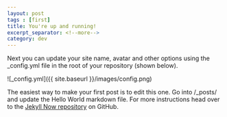 ```yaml
---
layout: post
tags : [first]
title: You're up and running!
excerpt_separator: <!--more-->
category: dev
---
```


Next you can update your site name, avatar and other options using the _config.yml file in the root of your repository (shown below).
<!--more-->

![_config.yml]({{ site.baseurl }}/images/config.png)

The easiest way to make your first post is to edit this one. Go into /_posts/ and update the Hello World markdown file. For more instructions head over to the [Jekyll Now repository](https://github.com/barryclark/jekyll-now) on GitHub.
